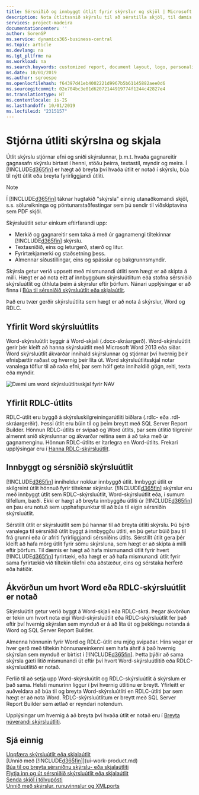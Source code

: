 ```yaml
---
title: Sérsniðið og innbyggt útlit fyrir skýrslur og skjöl | Microsoft Docs
description: Nota útlitssnið skýrslu til að sérstilla skjöl, til dæmis að hafa persónulega leturgerð, lógó og síðustillingar PDF skjala sem þú sendir til viðskiptamanna.
services: project-madeira
documentationcenter: ''
author: SorenGP
ms.service: dynamics365-business-central
ms.topic: article
ms.devlang: na
ms.tgt_pltfrm: na
ms.workload: na
ms.search.keywords: customized report, document layout, logo, personalize
ms.date: 10/01/2019
ms.author: sgroespe
ms.openlocfilehash: f64397d41eb4002221d9967b5b61145882aee0d6
ms.sourcegitcommit: 02e704bc3e01d62072144919774f1244c42827e4
ms.translationtype: HT
ms.contentlocale: is-IS
ms.lasthandoff: 10/01/2019
ms.locfileid: "2315157"
---
```

# <a name="managing-report-and-document-layouts"></a>Stjórna útliti skýrslna og skjala
Útlit skýrslu stjórnar efni og sniði skýrslunnar, þ.m.t. hvaða gagnareitir gagnasafn skýrslu birtast í henni, stöðu þeirra, textastíl, myndir og meira. Í [!INCLUDE[d365fin](includes/d365fin_md.md)] er hægt að breyta því hvaða útlit er notað í skýrslu, búa til nýtt útlit eða breyta fyrirliggjandi útliti.

> [!NOTE]  
>   Í [!INCLUDE[d365fin](includes/d365fin_md.md)] táknar hugtakið "skýrsla" einnig utanaðkomandi skjöl, s.s. sölureikninga og pöntunarstaðfestingar sem þú sendir til viðskiptavina sem PDF skjöl.

Skýrsluútlit setur einkum eftirfarandi upp:

* Merkið og gagnareitir sem taka á með úr gagnamengi tiltekinnar [!INCLUDE[d365fin](includes/d365fin_md.md)] skýrslu.
* Textasniðið, eins og leturgerð, stærð og litur.
* Fyrirtækjamerki og staðsetning þess.
* Almennar síðustillingar, eins og spássíur og bakgrunnsmyndir.

Skýrsla getur verið uppsett með mismunandi útliti sem hægt er að skipta á milli. Hægt er að nota eitt af innbyggðum skýrsluútlitum eða stofna sérsniðið skýrsluútlit og úthluta þeim á skýrslur eftir þörfum. Nánari upplýsingar er að finna í [Búa til sérsniðið skýrsluútlit eða skjalaútlit](ui-how-create-custom-report-layout.md).

Það eru tvær gerðir skýrsluútlita sem hægt er að nota á skýrslur, Word og RDLC.

## <a name="word-report-layout-overview"></a>Yfirlit Word skýrsluútlits
Word-skýrsluútlit byggir á Word-skjali (.docx-skráargerð). Word-skýrsluútlit gerir þér kleift að hanna skýrsluútlit með Microsoft Word 2013 eða síðar. Word skýrsluútlit ákvarðar innihald skýrslunnar og stjórnar því hvernig þeir efnisþættir raðast og hvernig þeir líta út. Word skýrsluútlitsskjal notar vanalega töflur til að raða efni, þar sem hólf geta innihaldið gögn, reiti, texta eða myndir.

 ![Dæmi um word skýrsluútlitsskjal fyrir NAV](media/nav_wordreportlayout_edit_in_word_example.png "NAV_WordReportLayout_Edit_In_Word_Example")  

## <a name="rdlc-layout-overview"></a>Yfirlit RDLC-útlits
RDLC-útlit eru byggð á skýrsluskilgreiningarútliti biðlara (.rdlc- eða .rdl-skráargerðir). Þessi útlit eru búin til og þeim breytt með SQL Server Report Builder. Hönnun RDLC-útlits er svipað og Word útlits, þar sem útlitið tilgreinir almennt snið skýrslunnar og ákvarðar reitina sem á að taka með úr gagnamenginu. Hönnun RDLC-útlits er ítarlegra en Word-útlits. Frekari upplýsingar eru í [Hanna RDLC-skýrsluútlit](/dynamics-nav/Designing-RDLC-Report-Layouts).

## <a name="built-in-and-custom-report-layouts"></a>Innbyggt og sérsniðið skýrsluútlit
[!INCLUDE[d365fin](includes/d365fin_md.md)] inniheldur nokkur innbyggð útlit. Innbyggt útlit er skilgreint útlit hönnuð fyrir tilteknar skýrslur. [!INCLUDE[d365fin](includes/d365fin_md.md)] skýrslur eru með innbyggt útlit sem RDLC-skýrsluútlit, Word-skýrsluútlit eða, í sumum tilfellum, bæði. Ekki er hægt að breyta innbyggðu útliti úr [!INCLUDE[d365fin](includes/d365fin_md.md)] en þau eru notuð sem upphafspunktur til að búa til eigin sérsniðin skýrsluútlit.

Sérstillt útlit er skýrsluútlit sem þú hannar til að breyta útliti skýrslu. Þú býrð vanalega til sérsniðið útlit byggt á innbyggðu útliti, en þú getur búið þau til frá grunni eða úr afriti fyrirliggjandi sérsniðins útlits. Sérstillt útlit gera þér kleift að hafa mörg útlit fyrir sömu skýrsluna, sem hægt er að skipta á milli eftir þörfum. Til dæmis er hægt að hafa mismunandi útlit fyrir hvert [!INCLUDE[d365fin](includes/d365fin_md.md)] fyrirtæki, eða hægt er að hafa mismunandi útlit fyrir sama fyrirtækið við tiltekin tilefni eða aðstæður, eins og sérstaka herferð eða hátíðir.

## <a name="deciding-whether-to-use-a-word-or-rdlc-report-layout"></a>Ákvörðun um hvort Word eða RDLC-skýrsluútlit er notað
Skýrsluútlit getur verið byggt á Word-skjali eða RDLC-skrá. Þegar ákvörðun er tekin um hvort nota eigi Word-skýrsluútlit eða RDLC-skýrsluútlit fer það eftir því hvernig skýrslan sem mynduð er á að líta út og þekkingu notanda á Word og SQL Server Report Builder.

Almenna hönnunin fyrir Word og RDLC-útlit eru mjög svipaðar. Hins vegar er hver gerð með tiltekin hönnunareinkenni sem hafa áhrif á það hvernig skýrslan sem mynduð er birtist í [!INCLUDE[d365fin](includes/d365fin_md.md)]. Þetta þýðir að sama skýrsla gæti litið mismunandi út eftir því hvort Word-skýrsluútlitið eða RDLC-skýrsluútlitið er notað.

Ferlið til að setja upp Word-skýrsluútlit og RDLC-skýrsluútlit á skýrslum er það sama. Helsti munurinn liggur í því hvernig útlitinu er breytt. Yfirleitt er auðveldara að búa til og breyta Word-skýrsluútliti en RDLC-útliti þar sem hægt er að nota Word. RDLC-skýrsluútlitum er breytt með SQL Server Report Builder sem ætlað er reyndari notendum.

Upplýsingar um hvernig á að breyta því hvaða útlit er notað eru í [Breyta núverandi skýrsluútliti](ui-how-change-layout-currently-used-report.md).

## <a name="see-also"></a>Sjá einnig
[Uppfæra skýrsluútlit eða skjalaútlit](ui-update-report-layouts.md)  
[Unnið með [!INCLUDE[d365fin](includes/d365fin_md.md)]](ui-work-product.md)  
[Búa til og breyta sérsniðnu skýrslu- eða skjalaútliti](ui-how-create-custom-report-layout.md)  
[Flytja inn og út sérsniðið skýrsluútlit eða skjalaútlit](ui-how-import-and-export-report-layout.md)  
[Senda skjöl í tölvupósti](ui-how-send-documents-email.md)  
[Unnið með skýrslur, runuvinnslur og XMLports](ui-work-report.md)  
